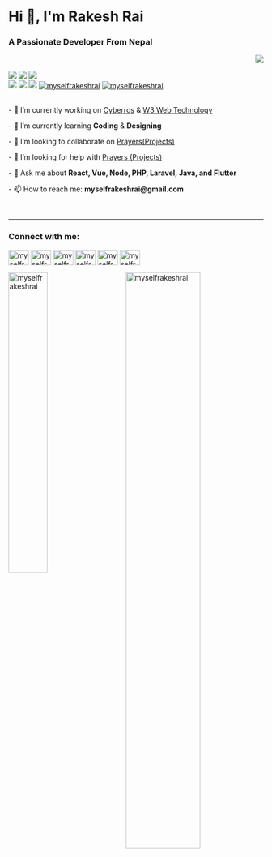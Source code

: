 <h1 align="Left">Hi 👋, I'm Rakesh Rai </h1>
<h3 align="Left">A Passionate Developer From Nepal</h3>
<p>
  <div align="center">
<img src="https://i.imgur.com/SaDB4ub.png" align="right">
  </div>
</div>
<div>
  <br>
<p align="left"><img src="https://img.shields.io/badge/adobe%20photoshop%20-%2331A8FF.svg?&style=for-the-badge&logo=adobe%20photoshop&logoColor=white"/> <img src="https://img.shields.io/badge/html5%20-%23E34F26.svg?&style=for-the-badge&logo=html5&logoColor=white"/> <img src="https://img.shields.io/badge/css3%20-%231572B6.svg?&style=for-the-badge&logo=css3&logoColor=white"/><br>
 <img src="https://img.shields.io/badge/node.js%20-%2343853D.svg?&style=for-the-badge&logo=node.js&logoColor=white"/> <img src="https://img.shields.io/badge/javascript%20-%23323330.svg?&style=for-the-badge&logo=javascript&logoColor=%23F7DF1E"/> <img src="https://img.shields.io/badge/git%20-%23F05033.svg?&style=for-the-badge&logo=git&logoColor=white"/>
    <a href="https://twitter.com/myselfrakeshrai" target="blank"
    ><img
      src="https://img.shields.io/twitter/follow/myselfrakeshrai?logo=twitter&style=for-the-badge"
      alt="myselfrakeshrai"
  /></a>
  <a href="mailto:myselfrakeshrai@gmail.com" target="blank"
    ><img
      src="https://img.shields.io/badge/Gmail-D14836?style=for-the-badge&logo=gmail&logoColor=white"
      alt="myselfrakeshrai"
  /></a>
  <br><br>
    <p>- 🔭 I’m currently working on <a href="https://cyberros.com.np">Cyberros</a> & <a href="https://w3web.co.uk">W3 Web Technology</a></p>
    <p>- 🌱 I’m currently learning <strong>Coding</strong> & <strong>Designing</strong></p>
    <p>- 👯 I’m looking to collaborate on <a href="https://github.com/myselfrakeshrai/Prayers">Prayers(Projects)</a></p>
    <p>- 🤝 I’m looking for help with <a href="https://github.com/myselfrakeshrai/Prayers">Prayers (Projects)</a></p>
    <p>- 💬 Ask me about <strong>React, Vue, Node, PHP, Laravel, Java, and Flutter</strong></p>
    <p>- 📫 How to reach me: <strong>myselfrakeshrai@gmail.com</strong></p>
  </div>
</p>
<br>
<hr/>
<h3 align="left">Connect with me:</h3>
<p align="left">
  <a href="https://codepen.io/myselfrakeshrai" target="blank"
    ><img
      align="center"
      src="https://raw.githubusercontent.com/rahuldkjain/github-profile-readme-generator/master/src/images/icons/Social/codepen.svg"
      alt="myselfrakeshrai"
      height="30"
      width="40"
  /></a>
  <a href="https://dev.to/myselfrakeshrai" target="blank"
    ><img
      align="center"
      src="https://raw.githubusercontent.com/rahuldkjain/github-profile-readme-generator/master/src/images/icons/Social/devto.svg"
      alt="myselfrakeshrai"
      height="30"
      width="40"
  /></a>
  <a href="https://twitter.com/myselfrakeshrai" target="blank"
    ><img
      align="center"
      src="https://raw.githubusercontent.com/rahuldkjain/github-profile-readme-generator/master/src/images/icons/Social/twitter.svg"
      alt="myselfrakeshrai"
      height="30"
      width="40"
  /></a>
  <a href="https://linkedin.com/in/myselfrakeshrai" target="blank"
    ><img
      align="center"
      src="https://raw.githubusercontent.com/rahuldkjain/github-profile-readme-generator/master/src/images/icons/Social/linked-in-alt.svg"
      alt="myselfrakeshrai"
      height="30"
      width="40"
  /></a>
  <a href="https://fb.com/myselfrakeshrai" target="blank"
    ><img
      align="center"
      src="https://raw.githubusercontent.com/rahuldkjain/github-profile-readme-generator/master/src/images/icons/Social/facebook.svg"
      alt="myselfrakeshrai"
      height="30"
      width="40"
  /></a>
  <a href="https://instagram.com/myselfrakeshrai" target="blank"
    ><img
      align="center"
      src="https://raw.githubusercontent.com/rahuldkjain/github-profile-readme-generator/master/src/images/icons/Social/instagram.svg"
      alt="myselfrakeshrai"
      height="30"
      width="40"
  /></a>
</p>
<p>
  <img
    align="left"
    width="39%"
    src="https://github-readme-stats.vercel.app/api/top-langs?username=myselfrakeshrai&show_icons=true&locale=en&layout=compact&theme=dark&background=000000"
    alt="myselfrakeshrai"
  />
</p>
<p>
    <img
      margin-bottom="5px"
      width="54%"  
      align="right"
      src="https://github-readme-streak-stats.herokuapp.com/?user=myselfrakeshrai&theme=dark&background=000000"
      alt="myselfrakeshrai"
    />
  </p>



